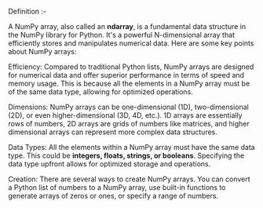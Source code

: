 Definition :- 

A NumPy array, also called an **ndarray**, is a fundamental data structure in the NumPy library for Python. It's a powerful N-dimensional array that efficiently stores and manipulates numerical data. Here are some key points about NumPy arrays:

Efficiency: Compared to traditional Python lists, NumPy arrays are designed for numerical data and offer superior performance in terms of speed and memory usage. This is because all the elements in a NumPy array must be of the same data type, allowing for optimized operations.

Dimensions: NumPy arrays can be one-dimensional (1D), two-dimensional (2D), or even higher-dimensional (3D, 4D, etc.).  1D arrays are essentially rows of numbers, 2D arrays are grids of numbers like matrices, and higher dimensional arrays can represent more complex data structures.

Data Types: All the elements within a NumPy array must have the same data type. This could be **integers, floats, strings, or booleans**.  Specifying the data type upfront allows for optimized storage and operations.

Creation: There are several ways to create NumPy arrays. You can convert a Python list of numbers to a NumPy array, use built-in functions to generate arrays of zeros or ones, or specify a range of numbers.

